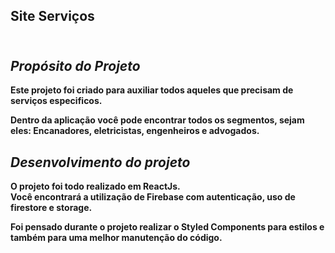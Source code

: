 ## <b>Site Serviços<b></br></br>

## <b><i>Propósito do Projeto</i></b>

Este projeto foi criado para auxiliar todos aqueles que precisam de serviços especificos.

Dentro da aplicação você pode encontrar todos os segmentos, sejam eles:
Encanadores, eletricistas, engenheiros e advogados.

## <b><i>Desenvolvimento do projeto</i></b>

O projeto foi todo realizado em ReactJs.</br>
Você encontrará a utilização de Firebase com autenticação, uso de firestore e storage.

Foi pensado durante o projeto realizar o Styled Components para estilos e também para uma melhor manutenção do código.
